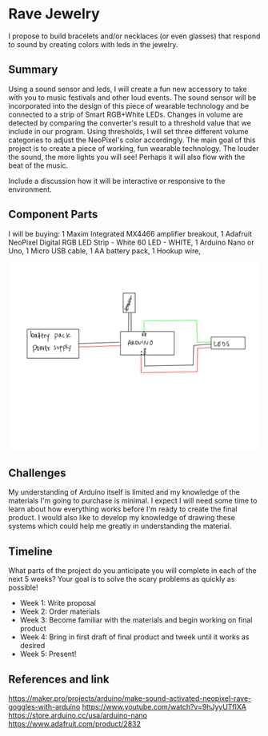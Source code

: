 # Rave Jewelry

I propose to build bracelets and/or necklaces (or even glasses) that respond to sound by creating colors with leds in the jewelry. 

## Summary

Using a sound sensor and leds, I will create a fun new accessory to take with you to music festivals and other loud events. The sound sensor will be incorporated into the design of this piece of wearable technology and be connected to a strip of Smart RGB+White LEDs. Changes in volume are detected by comparing the converter's result to a threshold value that we include in our program. Using thresholds, I will set three different volume categories to adjust the NeoPixel's color accordingly.
The main goal of this project is to create a piece of working, fun wearable technology. The louder the sound, the more lights you will see! Perhaps it will also flow with the beat of the music. 


Include a discussion how it will be interactive or responsive to the environment.

## Component Parts

I will be buying:
1 Maxim Integrated MX4466 amplifier breakout,
1 Adafruit NeoPixel Digital RGB LED Strip - White 60 LED - WHITE,
1 Arduino Nano or Uno,
1 Micro USB cable,
1 AA battery pack,
1 Hookup wire,


![Smart plug block diagram](https://github.com/natalianna/hw10/blob/master/blockdiagramPE.png)


## Challenges

My understanding of Arduino itself is limited and my knowledge of the materials I'm going to purchase is minimal. I expect I will need some time to learn about how everything works before I'm ready to create the final product. I would also like to develop my knowledge of drawing these systems which could help me greatly in understanding the material. 

## Timeline

What parts of the project do you anticipate you will complete in each of the next 5 weeks? Your goal is to solve the scary problems as quickly as possible! 

- Week 1: Write proposal
- Week 2: Order materials
- Week 3: Become familiar with the materials and begin working on final product
- Week 4: Bring in first draft of final product and tweek until it works as desired
- Week 5: Present!

## References and link

https://maker.pro/projects/arduino/make-sound-activated-neopixel-rave-goggles-with-arduino
https://www.youtube.com/watch?v=9hJyyUTflXA
https://store.arduino.cc/usa/arduino-nano
https://www.adafruit.com/product/2832
